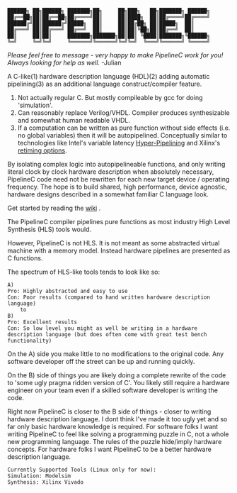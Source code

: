 ```
██████╗ ██╗██████╗ ███████╗██╗     ██╗███╗   ██╗███████╗ ██████╗
██╔══██╗██║██╔══██╗██╔════╝██║     ██║████╗  ██║██╔════╝██╔════╝
██████╔╝██║██████╔╝█████╗  ██║     ██║██╔██╗ ██║█████╗  ██║     
██╔═══╝ ██║██╔═══╝ ██╔══╝  ██║     ██║██║╚██╗██║██╔══╝  ██║     
██║     ██║██║     ███████╗███████╗██║██║ ╚████║███████╗╚██████╗
╚═╝     ╚═╝╚═╝     ╚══════╝╚══════╝╚═╝╚═╝  ╚═══╝╚══════╝ ╚═════╝
```

*Please feel free to message - very happy to make PipelineC work for you! Always looking for help as well.* -Julian

A C-like(1) hardware description language (HDL)(2) adding automatic pipelining(3) as an additional language construct/compiler feature.

1. Not actually regular C. But mostly compileable by gcc for doing 'simulation'.
2. Can reasonably replace Verilog/VHDL. Compiler produces synthesizable and somewhat human readable VHDL.
3. If a computation can be written as pure function without side effects (i.e. no global variables) then it will be autopipelined. 
   Conceptually similar to technologies like Intel's variable latency [Hyper-Pipelining](https://www.intel.com/content/www/us/en/programmable/documentation/jbr1444752564689.html#esc1445881961208) and Xilinx's [retiming options](https://www.xilinx.com/support/answers/65410.html).

By isolating complex logic into autopipelineable functions, and only writing literal clock by clock hardware description when absolutely necessary, PipelineC code need not be rewritten for each new target device / operating frequency. The hope is to build shared, high performance, device agnostic, hardware designs described in a somewhat familiar C language look.

Get started by reading the [wiki](https://github.com/JulianKemmerer/PipelineC/wiki) .

The PipelineC compiler pipelines pure functions as most industry High Level Synthesis (HLS) tools would. 

However, PipelineC is not HLS. It is not meant as some abstracted virtual machine with a memory model. Instead hardware pipelines are presented as C functions.

The spectrum of HLS-like tools tends to look like so:
```
A)
Pro: Highly abstracted and easy to use 
Con: Poor results (compared to hand written hardware description language)   
    to
B)
Pro: Excellent results
Con: So low level you might as well be writing in a hardware description language (but does often come with great test bench functionality)
```
On the A) side you make little to no modifications to the original code. Any software developer off the street can be up and running quickly. 

On the B) side of things you are likely doing a complete rewrite of the code to 'some ugly pragma ridden version of C'. You likely still require a hardware engineer on your team even if a skilled software developer is writing the code.

Right now PipelineC is closer to the B side of things - closer to writing hardware description language. I dont think I've made it too ugly yet and so far only basic hardware knowledge is required. For software folks I want writing PipelineC to feel like solving a programming puzzle in C, not a whole new programming language. The rules of the puzzle hide/imply hardware concepts. For hardware folks I want PipelineC to be a better hardware description language.

```
Currently Supported Tools (Linux only for now):
Simulation: Modelsim
Synthesis: Xilinx Vivado
```
